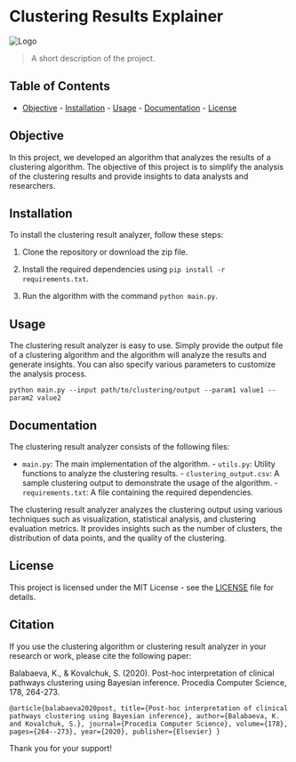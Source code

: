 # Clustering Results Explainer

![Logo](logo.png)

> A short description of the project.

## Table of Contents

- [Objective](#objective) - [Installation](#installation) - [Usage](#usage) - [Documentation](#documentation) - [License](#license)

## Objective

In this project, we developed an algorithm that analyzes the results of a clustering algorithm. The objective of this project is to simplify the analysis of the clustering results and provide insights to data analysts and researchers.

## Installation

To install the clustering result analyzer, follow these steps:

1. Clone the repository or download the zip file. 

2. Install the required dependencies using `pip install -r requirements.txt`. 

3. Run the algorithm with the command `python main.py`.

## Usage

The clustering result analyzer is easy to use. Simply provide the output file of a clustering algorithm and the algorithm will analyze the results and generate insights. You can also specify various parameters to customize the analysis process.

``` python main.py --input path/to/clustering/output --param1 value1 --param2 value2 ```

## Documentation

The clustering result analyzer consists of the following files:

- `main.py`: The main implementation of the algorithm. - `utils.py`: Utility functions to analyze the clustering results. - `clustering_output.csv`: A sample clustering output to demonstrate the usage of the algorithm. - `requirements.txt`: A file containing the required dependencies.

The clustering result analyzer analyzes the clustering output using various techniques such as visualization, statistical analysis, and clustering evaluation metrics. It provides insights such as the number of clusters, the distribution of data points, and the quality of the clustering.

## License

This project is licensed under the MIT License - see the [LICENSE](LICENSE) file for details.

## Citation

If you use the clustering algorithm or clustering result analyzer in your research or work, please cite the following paper:

Balabaeva, K., & Kovalchuk, S. (2020). Post-hoc interpretation of clinical pathways clustering using Bayesian inference. Procedia Computer Science, 178, 264-273.

``` @article{balabaeva2020post, title={Post-hoc interpretation of clinical pathways clustering using Bayesian inference}, author={Balabaeva, K. and Kovalchuk, S.}, journal={Procedia Computer Science}, volume={178}, pages={264--273}, year={2020}, publisher={Elsevier} } ```

Thank you for your support!
